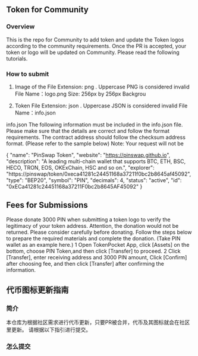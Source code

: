 ## Token for Community

### Overview
This is the repo for Community to add token and update the Token logos according to the community requirements. Once the PR is accepted, your token or logo will be updated on Community. 
Please read the following tutorials.

### How to submit

1. Image of the 
File Extension: png . Uppercase PNG is considered invalid
File Name：logo.png
Size: 256px by 256px
Backgrou

2. Token 
File Extension: json . Uppercase JSON is considered invalid
File Name：info.json

info.json
The following information must be included in the info.json file. Please make sure that the details are correct and follow the format requirements. The contract address should follow the checksum address format. (Please refer to the sample below)
Note: Your request will not be

{
"name": "PinSwap Token",
"website": "https://pinswap.github.io",
"description": "A leading multi-chain wallet that supports BTC, ETH, BSC, HECO, TRON, EOS, OKExChain, HSC and so on.",
"explorer": "https://pinswap/token/0xeca41281c24451168a37211f0bc2b8645af45092",
"type": "BEP20",
"symbol": "PIN",
"decimals": 4,
"status": "active",
"id": "0xECa41281c24451168a37211F0bc2b8645AF45092"
}

## Fees for Submissions
Please donate 3000 PIN when submitting a token logo to verify the legitimacy of your token address. Attention, the donation would not be returned. Please consider carefully before donating. Follow the steps below to prepare the required materials and complete the donation. (Take PIN wallet as an example here.)
1 Open TokenPocket App, click [Assets] on the bottom, choose PIN Token,and then click [Transfer] to proceed.
2  Click [Transfer], enter receiving address and 3000 PIN  amount, Click [Confirm] after choosing fee, and then click [Transfer] after confirming the information.


## 代币图标更新指南
### 简介
本仓库为根据社区需求进行代币更新，只要PR被合并，代币及其图标就会在社区里更新。 请根据以下指引进行提交。

### 怎么提交
